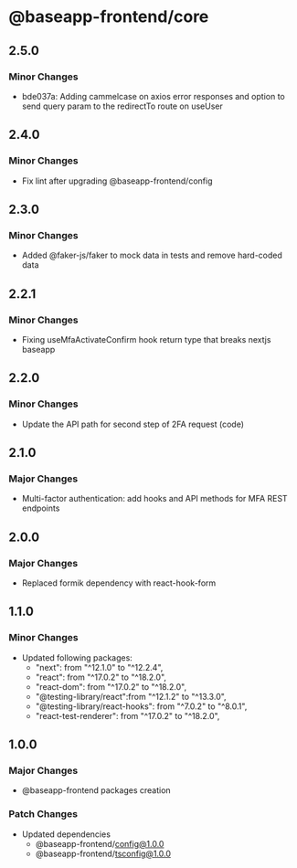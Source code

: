 # @baseapp-frontend/core

## 2.5.0

### Minor Changes

- bde037a: Adding cammelcase on axios error responses and option to send query param to the redirectTo route on useUser

## 2.4.0

### Minor Changes

- Fix lint after upgrading @baseapp-frontend/config

## 2.3.0

### Minor Changes

- Added @faker-js/faker to mock data in tests and remove hard-coded data

## 2.2.1

### Minor Changes

- Fixing useMfaActivateConfirm hook return type that breaks nextjs baseapp

## 2.2.0

### Minor Changes

- Update the API path for second step of 2FA request (code)

## 2.1.0

### Major Changes

- Multi-factor authentication: add hooks and API methods for MFA REST endpoints

## 2.0.0

### Major Changes

- Replaced formik dependency with react-hook-form

## 1.1.0

### Minor Changes

- Updated following packages:
  - "next": from "^12.1.0" to "^12.2.4",
  - "react": from "^17.0.2" to "^18.2.0",
  - "react-dom": from "^17.0.2" to "^18.2.0",
  - "@testing-library/react":from "^12.1.2" to "^13.3.0",
  - "@testing-library/react-hooks": from "^7.0.2" to "^8.0.1",
  - "react-test-renderer": from "^17.0.2" to "^18.2.0",

## 1.0.0

### Major Changes

- @baseapp-frontend packages creation

### Patch Changes

- Updated dependencies
  - @baseapp-frontend/config@1.0.0
  - @baseapp-frontend/tsconfig@1.0.0
